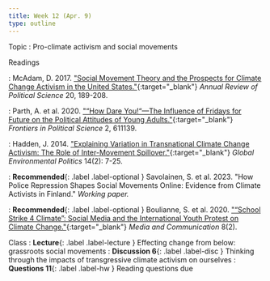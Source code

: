 ```yaml
---
title: Week 12 (Apr. 9)
type: outline
---
```


Topic
: Pro-climate activism and social movements

Readings

: McAdam, D. 2017. ["Social Movement Theory and the Prospects for Climate Change Activism in the United States."](https://doi.org/10.1146/annurev-polisci-052615-025801){:target="_blank"} _Annual Review of Political Science_ 20, 189-208.

: Parth, A. et al. 2020. ["“How Dare You!“—The Influence of Fridays for Future on the Political Attitudes of Young Adults."](https://doi.org/10.3389/fpos.2020.611139){:target="_blank"} _Frontiers in Political Science_ 2, 611139.

: Hadden, J. 2014. ["Explaining Variation in Transnational Climate Change Activism: The Role of Inter-Movement Spillover."](https://doi.org/10.1162/GLEP_a_00225){:target="_blank"} _Global Environmental Politics_ 14(2): 7-25.

: **Recommended**{: .label .label-optional } Savolainen, S. et al. 2023. "How Police Repression Shapes Social Movements Online: Evidence from Climate Activists in Finland." _Working paper._ 

: **Recommended**{: .label .label-optional } Boulianne, S. et al. 2020. ["“School Strike 4 Climate”: Social Media and the International Youth Protest on Climate Change."](http://dx.doi.org/10.17645/mac.v8i2.2768){:target="_blank"} _Media and Communication_ 8(2).

Class
: **Lecture**{: .label .label-lecture } Effecting change from below: grassroots social movements
: **Discussion 6**{: .label .label-disc } Thinking through the impacts of transgressive climate activism on ourselves
: **Questions 11**{: .label .label-hw } Reading questions due
